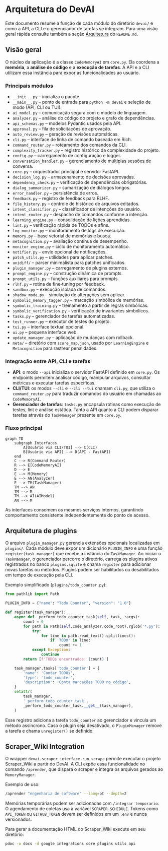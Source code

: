 # Arquitetura do DevAI

Este documento resume a função de cada módulo do diretório `devai/` e como a API, a CLI e o gerenciador de tarefas se integram.
Para uma visão geral rápida consulte também a seção [Arquitetura](../README.md#arquitetura) do `README.md`.

## Visão geral

O núcleo da aplicação é a classe `CodeMemoryAI` em `core.py`. Ela coordena a **memória**, a **análise de código** e a **execução de tarefas**. A API e a CLI utilizam essa instância para expor as funcionalidades ao usuário.

### Principais módulos

- `__init__.py` – inicializa o pacote.
- `__main__.py` – ponto de entrada para `python -m devai` e seleção de modo (API, CLI ou TUI).
- `ai_model.py` – comunicação segura com o modelo de linguagem.
- `analyzer.py` – análise do código do projeto e grafo de dependências.
- `api_schemas.py` – modelos Pydantic usados pela API.
- `approval.py` – fila de solicitações de aprovação.
- `auto_review.py` – geração de revisões automáticas.
- `cli.py` – interface de linha de comando baseada em Rich.
- `command_router.py` – roteamento dos comandos da CLI.
- `complexity_tracker.py` – registro histórico da complexidade do projeto.
- `config.py` – carregamento de configuração e logger.
- `conversation_handler.py` – gerenciamento de múltiplas sessões de conversa.
- `core.py` – orquestrador principal e servidor FastAPI.
- `decision_log.py` – armazenamento de decisões aprovadas.
- `dependency_check.py` – verificação de dependências obrigatórias.
- `dialog_summarizer.py` – sumarização de diálogos longos.
- `error_handler.py` – persistência de erros.
- `feedback.py` – registro de feedback para RLHF.
- `file_history.py` – controle de histórico de arquivos editados.
- `intent_classifier.py` – classificador de intenções do usuário.
- `intent_router.py` – despacho de comandos conforme a intenção.
- `learning_engine.py` – consolidação de lições aprendidas.
- `lint.py` – verificação rápida de TODOs e afins.
- `log_monitor.py` – monitoramento de logs de execução.
- `memory.py` – base vetorial de memórias e busca.
- `metacognition.py` – avaliação contínua de desempenho.
- `monitor_engine.py` – ciclo de monitoramento automático.
- `notifier.py` – envio opcional de notificações.
- `patch_utils.py` – utilidades para aplicar patches.
- `unidiff/` – parser minimalista para patches unificados.
- `plugin_manager.py` – carregamento de plugins externos.
- `prompt_engine.py` – construção dinâmica de prompts.
- `prompt_utils.py` – funções auxiliares para prompts.
- `rlhf.py` – rotina de fine‑tuning por feedback.
- `sandbox.py` – execução isolada de comandos.
- `shadow_mode.py` – simulação de alterações sem aplicar.
- `symbolic_memory_tagger.py` – marcação simbólica de memórias.
- `symbolic_training.py` – treinamento a partir de regras simbólicas.
- `symbolic_verification.py` – verificação de invariantes simbólicos.
- `tasks.py` – gerenciador de tarefas automatizadas.
- `test_runner.py` – executor de testes do projeto.
- `tui.py` – interface textual opcional.
- `ui.py` – pequena interface web.
- `update_manager.py` – aplicação de mudanças com rollback.
- `meta/` – diretório com `score_map.json`, usado por `LearningEngine` e `Metacognition` para rastrear penalidades.

### Integração entre API, CLI e tarefas

- **API**: o modo `--api` inicializa o servidor FastAPI definido em `core.py`. Os endpoints permitem analisar código, manipular arquivos, consultar métricas e executar tarefas específicas.
- **CLI/TUI**: os modos `--cli` e `--cli --tui` chamam `cli.py`, que utiliza o `command_router.py` para traduzir comandos do usuário em chamadas ao `CodeMemoryAI`.
- **Gerenciador de tarefas**: `tasks.py` encapsula rotinas como execução de testes, lint e análise estática. Tanto a API quanto a CLI podem disparar tarefas através do `TaskManager` presente em `core.py`.

### Fluxo principal

```mermaid
graph TD
    subgraph Interfaces
        A[Usuário via CLI/TUI] --> C(CLI)
        B[Usuário via API] --> D(API - FastAPI)
    end
    C --> R(Command Router)
    R --> E[CodeMemoryAI]
    D --> E
    E --> M(Memory)
    E --> AN(Analyzer)
    E --> TM(TaskManager)
    TM --> AN
    TM --> M
    TM --> AI(AIModel)
    AN --> M
```

As interfaces consomem os mesmos serviços internos, garantindo comportamento consistente independentemente do ponto de acesso.

## Arquitetura de plugins

O arquivo `plugin_manager.py` gerencia extensões opcionais localizadas em `plugins/`.
Cada módulo deve expor um dicionário `PLUGIN_INFO` e uma função
`register(task_manager)` que recebe a instância do `TaskManager`.
Ao iniciar o `TaskManager`, o gerenciador percorre o diretório,
carrega os plugins ativos registrados no banco `plugins.sqlite` e
chama `register` para adicionar novas tarefas ou métodos.
Plugins podem ser habilitados ou desabilitados em tempo de execução pela CLI.

Exemplo simplificado (`plugins/todo_counter.py`):

```python
from pathlib import Path

PLUGIN_INFO = {"name": "Todo Counter", "version": "1.0"}

def register(task_manager):
    async def _perform_todo_counter_task(self, task, *args):
        count = 0
        for path in Path(self.code_analyzer.code_root).rglob('*.py'):
            try:
                for line in path.read_text().splitlines():
                    if 'TODO' in line:
                        count += 1
            except Exception:
                continue
        return [f'TODOs encontrados: {count}']

    task_manager.tasks['todo_counter'] = {
        'name': 'Contar TODOs',
        'type': 'todo_counter',
        'description': 'Conta marcações TODO no código',
    }
    setattr(
        task_manager,
        '_perform_todo_counter_task',
        _perform_todo_counter_task.__get__(task_manager),
    )
```

Esse registro adiciona a tarefa `todo_counter` ao gerenciador e vincula um método
assíncrono. Caso o plugin seja desativado, o `PluginManager` remove a tarefa e
chama `unregister()` se definido.

## Scraper_Wiki Integration

O wrapper `devai.scraper_interface.run_scrape` permite executar o projeto
Scraper\_Wiki a partir do DevAI. A CLI expõe essa funcionalidade no comando
`/aprender`, que dispara o scraper e integra os arquivos gerados ao
`MemoryManager`.

Exemplo de uso:

```bash
/aprender "engenharia de software" --lang=pt --depth=2
```

Memórias temporárias podem ser adicionadas com `/integrar temporario`. O
agendamento de coletas usa a variável `SCRAPER_SCHEDULE`. Tokens como
`API_TOKEN` ou `GITHUB_TOKEN` devem ser definidos em um `.env` e nunca
versionados.

Para gerar a documentação HTML do Scraper\_Wiki execute em seu diretório:

```bash
pdoc -o docs -d google integrations core plugins utils api
```

